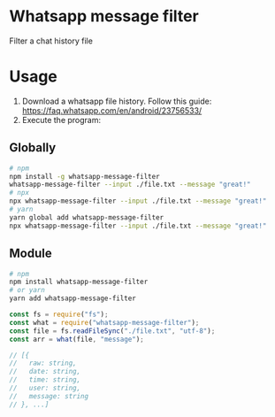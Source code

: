 # Whatsapp message filter

Filter a chat history file

# Usage

1. Download a whatsapp file history. Follow this guide: https://faq.whatsapp.com/en/android/23756533/
2. Execute the program:

## Globally

```bash
# npm
npm install -g whatsapp-message-filter
whatsapp-message-filter --input ./file.txt --message "great!"
# npx
npx whatsapp-message-filter --input ./file.txt --message "great!"
# yarn
yarn global add whatsapp-message-filter
npx whatsapp-message-filter --input ./file.txt --message "great!"
```

## Module

```bash
# npm
npm install whatsapp-message-filter
# or yarn
yarn add whatsapp-message-filter
```

```js
const fs = require("fs");
const what = require("whatsapp-message-filter");
const file = fs.readFileSync("./file.txt", "utf-8");
const arr = what(file, "message");

// [{
//   raw: string,
//   date: string,
//   time: string,
//   user: string,
//   message: string
// }, ...]
```
